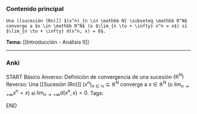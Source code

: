 ### Contenido principal

```ad-Formal
Una [[sucesión (Rn)]] $(x^n)_{n \in \mathbb N} \subseteq \mathbb R^N$ converge a $x \in \mathbb R^N$ (o $\lim_{n \to + \infty} x^n = x$) si $\lim_{n \to + \infty} d(x^n, x) = 0$.
```

**Tema:** [[Introducción - Análisis II]]

---
### Anki

START
Básico
Anverso: Definición de convergencia de una sucesión $(\mathbb R^N)$
Reverso: Una [[Sucesión (Rn)]] $(x^n)_{n \in \mathbb N} \subseteq \mathbb R^N$ converge a $x \in \mathbb R^N$ (o $\lim_{n \to + \infty} x^n = x$) si $\lim_{n \to + \infty} d(x^n, x) = 0$.
Tags:
<!--ID: 1727083427814-->
END